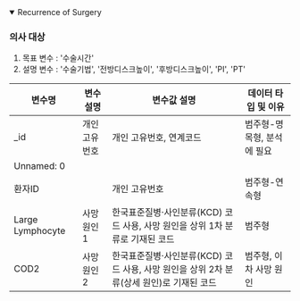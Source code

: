 <details open>
<summary>Recurrence of Surgery</summary>

### 의사 대상 

1. 목표 변수 : '수술시간'
2. 설명 변수 : '수술기법', '전방디스크높이', '후방디스크높이', 'PI', 'PT'


| 변수명 | 변수 설명 | 변수값 설명 | 데이터 타입 및 이유|
| -- | -- | -- | -- |
| _id | 개인고유번호 | 개인 고유번호, 연계코드 | 범주형-명목형, 분석에 필요|
| Unnamed: 0 |   |  |  |
| 환자ID  |  | 개인 고유번호  | 범주형-연속형 |                                                
| Large Lymphocyte | 사망원인1 | 한국표준질병‧사인분류(KCD) 코드 사용, 사망 원인을 상위 1차 분류로 기재된 코드 | 범주형 |
| COD2  | 사망원인2  | 한국표준질병‧사인분류(KCD) 코드 사용, 사망 원인을 상위 2차 분류(상세 원인)로 기재된 코드 | 범주형, 이차 사망 원인 |


</details>